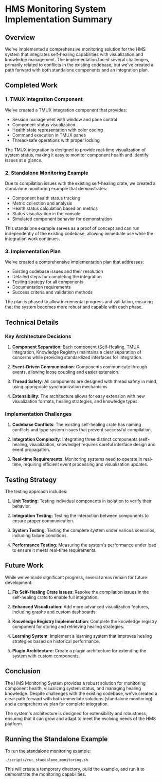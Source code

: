 # HMS Monitoring System Implementation Summary

## Overview

We've implemented a comprehensive monitoring solution for the HMS system that integrates self-healing capabilities with visualization and knowledge management. The implementation faced several challenges, primarily related to conflicts in the existing codebase, but we've created a path forward with both standalone components and an integration plan.

## Completed Work

### 1. TMUX Integration Component

We've created a TMUX integration component that provides:

- Session management with window and pane control
- Component status visualization
- Health state representation with color coding
- Command execution in TMUX panes
- Thread-safe operations with proper locking

The TMUX integration is designed to provide real-time visualization of system status, making it easy to monitor component health and identify issues at a glance.

### 2. Standalone Monitoring Example

Due to compilation issues with the existing self-healing crate, we created a standalone monitoring example that demonstrates:

- Component health status tracking
- Metric collection and analysis
- Health status calculation based on metrics
- Status visualization in the console
- Simulated component behavior for demonstration

This standalone example serves as a proof of concept and can run independently of the existing codebase, allowing immediate use while the integration work continues.

### 3. Implementation Plan

We've created a comprehensive implementation plan that addresses:

- Existing codebase issues and their resolution
- Detailed steps for completing the integration
- Testing strategy for all components
- Documentation requirements
- Success criteria and validation methods

The plan is phased to allow incremental progress and validation, ensuring that the system becomes more robust and capable with each phase.

## Technical Details

### Key Architecture Decisions

1. **Component Separation**: Each component (Self-Healing, TMUX Integration, Knowledge Registry) maintains a clear separation of concerns while providing standardized interfaces for integration.

2. **Event-Driven Communication**: Components communicate through events, allowing loose coupling and easier extension.

3. **Thread Safety**: All components are designed with thread safety in mind, using appropriate synchronization mechanisms.

4. **Extensibility**: The architecture allows for easy extension with new visualization formats, healing strategies, and knowledge types.

### Implementation Challenges

1. **Codebase Conflicts**: The existing self-healing crate has naming conflicts and type system issues that prevent successful compilation.

2. **Integration Complexity**: Integrating three distinct components (self-healing, visualization, knowledge) requires careful interface design and event propagation.

3. **Real-time Requirements**: Monitoring systems need to operate in real-time, requiring efficient event processing and visualization updates.

## Testing Strategy

The testing approach includes:

1. **Unit Testing**: Testing individual components in isolation to verify their behavior.

2. **Integration Testing**: Testing the interaction between components to ensure proper communication.

3. **System Testing**: Testing the complete system under various scenarios, including failure conditions.

4. **Performance Testing**: Measuring the system's performance under load to ensure it meets real-time requirements.

## Future Work

While we've made significant progress, several areas remain for future development:

1. **Fix Self-Healing Crate Issues**: Resolve the compilation issues in the self-healing crate to enable full integration.

2. **Enhanced Visualization**: Add more advanced visualization features, including graphs and custom dashboards.

3. **Knowledge Registry Implementation**: Complete the knowledge registry component for storing and retrieving healing strategies.

4. **Learning System**: Implement a learning system that improves healing strategies based on historical performance.

5. **Plugin Architecture**: Create a plugin architecture for extending the system with custom components.

## Conclusion

The HMS Monitoring System provides a robust solution for monitoring component health, visualizing system status, and managing healing knowledge. Despite challenges with the existing codebase, we've created a clear path forward with both immediate solutions (standalone monitoring) and a comprehensive plan for complete integration.

The system's architecture is designed for extensibility and robustness, ensuring that it can grow and adapt to meet the evolving needs of the HMS platform.

## Running the Standalone Example

To run the standalone monitoring example:

```bash
./scripts/run_standalone_monitoring.sh
```

This will create a temporary directory, build the example, and run it to demonstrate the monitoring capabilities.